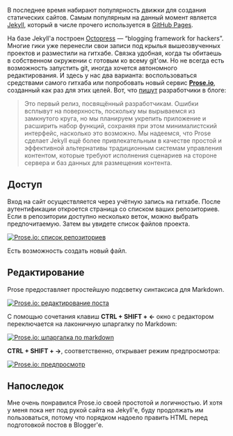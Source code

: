 В последнее время набирают популярность движки для создания статических сайтов. Самым популярным на данный момент является [Jekyll](https://github.com/mojombo/jekyll/wiki), который в числе прочего используется в [GitHub Pages](http://pages.github.com/).

На базе Jekyll'а построен [Octopress](http://octopress.org/) — “blogging framework for hackers”. Многие гики уже перенесли свои записи под крылья вышеозвученных проектов и разместили на гитхабе. Связка удобная, когда ты обитаешь в собственном окружении с готовым ко всему git'ом. Но не всегда есть возможность запустить git, иногда хочется автономного редактирования. И здесь у нас два варианта: воспользоваться средствами самого гитхаба или попробовать новый сервис [**Prose.io**](http://prose.io), созданный как раз для этих целей. Вот, что [пишут](http://developmentseed.org/blog/2012/june/25/prose-a-content-editor-for-github/) разработчики в блоге:

> Это первый релиз, посвящённый разработчикам. Ошибки всплывут на поверхность, поскольку мы вырываемся из замкнутого круга, но мы планируем укрепить приложение и расширить набор функций, сохраняя при этом минималистский интерфейс, насколько это возможно. Мы надеемся, что Prose сделает Jekyll ещё более привлекательным в качестве простой и эффективной альтернативы традиционным системам управления контентом, которые требуют исполнения сценариев на стороне сервера и баз данных для размещения контента.

## Доступ
Вход на сайт осуществляется через учётную запись на гитхабе. После аутентификации откроется страница со списком ваших репозиториев. Если в репозитории доступно несколько веток, можно выбрать предпочитаемую. Затем вы увидете список файлов проекта.

[![Prose.io: список репозиториев](http://2.bp.blogspot.com/-4VwYHkDKvZI/T-w9dtm8gCI/AAAAAAAAXxk/RA9mljtyK0g/s580/prose-repo.png)](http://2.bp.blogspot.com/-4VwYHkDKvZI/T-w9dtm8gCI/AAAAAAAAXxk/RA9mljtyK0g/s1600/prose-repo.png)

Есть возможность создать новый файл.

## Редактирование
Prose предоставляет простейшую подсветку синтаксиса для Markdown.

[![Prose.io: редактирование поста](http://3.bp.blogspot.com/-X8uO30gCMs4/T-w9avpPAAI/AAAAAAAAXxY/WOJLjiYPWqQ/s580/prose-markdown.png)](http://3.bp.blogspot.com/-X8uO30gCMs4/T-w9avpPAAI/AAAAAAAAXxY/WOJLjiYPWqQ/s1600/prose-markdown.png)

С помощью сочетания клавиш **CTRL + SHIFT + ←** окно с редактором переключается на лаконичную шпаргалку по Markdown:

[![Prose.io: шпаргалка по markdown](http://1.bp.blogspot.com/-O8KOaMy8W1k/T-w9ZgwGzMI/AAAAAAAAXxQ/ly_kgJJNmhA/s580/prose-cheatsheet.png)](http://1.bp.blogspot.com/-O8KOaMy8W1k/T-w9ZgwGzMI/AAAAAAAAXxQ/ly_kgJJNmhA/s1600/prose-cheatsheet.png)

**CTRL + SHIFT + →**, соответственно, открывает режим предпросмотра:

[![Prose.io: предпросмотр](http://3.bp.blogspot.com/-UPfcFQS_DdM/T-w9ckLZrQI/AAAAAAAAXxg/7eEreYYUQXI/s580/prose-preview.png)](http://3.bp.blogspot.com/-UPfcFQS_DdM/T-w9ckLZrQI/AAAAAAAAXxg/7eEreYYUQXI/s1600/prose-preview.png)

## Напоследок
Мне очень понравился Prose.io своей простотой и логичностью. И хотя у меня пока нет под рукой сайта на Jekyll'е, буду продолжать им пользоваться, потому что порядком надоело править HTML перед подготовкой постов в Blogger'е.
